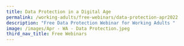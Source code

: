 ```yaml
---
title: Data Protection in a Digital Age
permalink: /working-adults/free-webinars/data-protection-apr2022
description: "Free Data Protection Webinar for Working Adults "
image: /images/Apr - WA - Data Protection.jpeg
third_nav_title: Free Webinars
---
```

